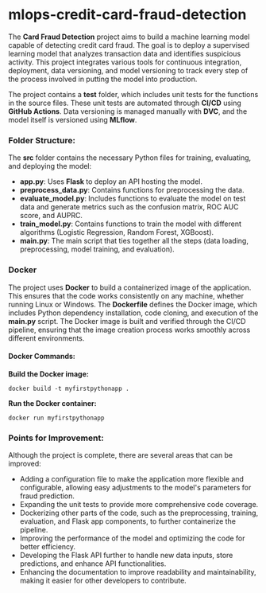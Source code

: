 <!DOCTYPE html>
<html lang="en">
<head>
    <meta charset="UTF-8">
    <meta name="viewport" content="width=device-width, initial-scale=1.0">
</head>
<body>

<h1>mlops-credit-card-fraud-detection</h1>

<p>The <strong>Card Fraud Detection</strong> project aims to build a machine learning model capable of detecting credit card fraud. The goal is to deploy a supervised learning model that analyzes transaction data and identifies suspicious activity. This project integrates various tools for continuous integration, deployment, data versioning, and model versioning to track every step of the process involved in putting the model into production.</p>

<p>The project contains a <strong>test</strong> folder, which includes unit tests for the functions in the source files. These unit tests are automated through <strong>CI/CD</strong> using <strong>GitHub Actions</strong>. Data versioning is managed manually with <strong>DVC</strong>, and the model itself is versioned using <strong>MLflow</strong>.</p>

<h3>Folder Structure:</h3>
<p>The <strong>src</strong> folder contains the necessary Python files for training, evaluating, and deploying the model:</p>
<ul>
    <li><strong>app.py</strong>: Uses <strong>Flask</strong> to deploy an API hosting the model.</li>
    <li><strong>preprocess_data.py</strong>: Contains functions for preprocessing the data.</li>
    <li><strong>evaluate_model.py</strong>: Includes functions to evaluate the model on test data and generate metrics such as the confusion matrix, ROC AUC score, and AUPRC.</li>
    <li><strong>train_model.py</strong>: Contains functions to train the model with different algorithms (Logistic Regression, Random Forest, XGBoost).</li>
    <li><strong>main.py</strong>: The main script that ties together all the steps (data loading, preprocessing, model training, and evaluation).</li>
</ul>

<h3>Docker</h3>

<p>The project uses <strong>Docker</strong> to build a containerized image of the application. This ensures that the code works consistently on any machine, whether running Linux or Windows. The <strong>Dockerfile</strong> defines the Docker image, which includes Python dependency installation, code cloning, and execution of the <strong>main.py</strong> script. The Docker image is built and verified through the CI/CD pipeline, ensuring that the image creation process works smoothly across different environments.</p>

<h4>Docker Commands:</h4>
<p><strong>Build the Docker image:</strong></p>
<pre><code>docker build -t myfirstpythonapp .</code></pre>

<p><strong>Run the Docker container:</strong></p>
<pre><code>docker run myfirstpythonapp</code></pre>

<h3>Points for Improvement:</h3>

<p>Although the project is complete, there are several areas that can be improved:</p>
<ul>
    <li>Adding a configuration file to make the application more flexible and configurable, allowing easy adjustments to the model's parameters for fraud prediction.</li>
    <li>Expanding the unit tests to provide more comprehensive code coverage.</li>
    <li>Dockerizing other parts of the code, such as the preprocessing, training, evaluation, and Flask app components, to further containerize the pipeline.</li>
    <li>Improving the performance of the model and optimizing the code for better efficiency.</li>
    <li>Developing the Flask API further to handle new data inputs, store predictions, and enhance API functionalities.</li>
    <li>Enhancing the documentation to improve readability and maintainability, making it easier for other developers to contribute.</li>
</ul>

</body>
</html>
